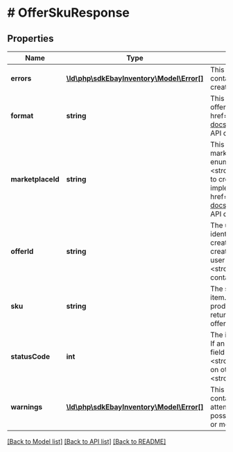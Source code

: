 # # OfferSkuResponse

## Properties

Name | Type | Description | Notes
------------ | ------------- | ------------- | -------------
**errors** | [**\ld\php\sdkEbayInventory\Model\Error[]**](Error.md) | This container will be returned at the offer level, and will contain one or more errors if any occurred with the attempted creation of the corresponding offer. | [optional]
**format** | **string** | This enumeration value indicates the listing format of the offer. For implementation help, refer to &lt;a href&#x3D;&#39;https://developer.ebay.com/api-docs/sell/inventory/types/slr:FormatTypeEnum&#39;&gt;eBay API documentation&lt;/a&gt; | [optional]
**marketplaceId** | **string** | This enumeration value is the unique identifier of the eBay marketplace for which the offer will be made available. This enumeration value should be the same for all offers since the &lt;strong&gt;bulkCreateOffer&lt;/strong&gt; method can only be used to create offers for one eBay marketplace at a time. For implementation help, refer to &lt;a href&#x3D;&#39;https://developer.ebay.com/api-docs/sell/inventory/types/slr:MarketplaceEnum&#39;&gt;eBay API documentation&lt;/a&gt; | [optional]
**offerId** | **string** | The unique identifier of the newly-created offer. This identifier should be automatically created by eBay if the creation of the offer was successful. It is not returned if the creation of the offer was not successful. In which case, the user may want to scan the corresponding &lt;strong&gt;errors&lt;/strong&gt; and/or &lt;strong&gt;warnings&lt;/strong&gt; container to see what the issue may be. | [optional]
**sku** | **string** | The seller-defined Stock-Keeping Unit (SKU) of the inventory item. The &lt;strong&gt;sku&lt;/strong&gt; value is required for each product offer that the seller is trying to create, and it is always returned to identified the product that is associated with the offer. | [optional]
**statusCode** | **int** | The integer value returned in this field is the http status code. If an offer is created successfully, the value returned in this field should be &lt;code&gt;200&lt;/code&gt;. A user can view the &lt;strong&gt;HTTP status codes&lt;/strong&gt; section for information on other status codes that may be returned with the &lt;strong&gt;bulkCreateOffer&lt;/strong&gt; method. | [optional]
**warnings** | [**\ld\php\sdkEbayInventory\Model\Error[]**](Error.md) | This container will be returned at the offer level, and will contain one or more warnings if any occurred with the attempted creation of the corresponding offer. Note that it is possible that an offer can be created successfully even if one or more warnings are triggered. | [optional]

[[Back to Model list]](../../README.md#models) [[Back to API list]](../../README.md#endpoints) [[Back to README]](../../README.md)
